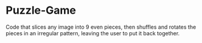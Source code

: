 # Puzzle-Game
Code that slices any image into 9 even pieces, then shuffles and 
rotates the pieces in an irregular pattern, leaving the user to put it back together.
